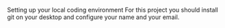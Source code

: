 Setting up your local coding environment
For this project you should install git on your desktop and configure your name and your email.

